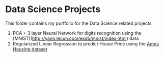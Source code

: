 # Data Science Projects
This folder contains my portfolio for the Data Science related projects

1. PCA + 3 layer Neural Network for digits recognition using the [MNIST[(http://yann.lecun.com/exdb/mnist/index.html) data
2. Regularized Linear Regression to predict House Price using the [Ames Housing dataset](https://ww2.amstat.org/publications/jse/v19n3/decock.pdf)

